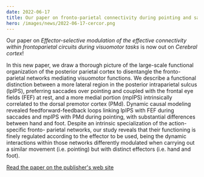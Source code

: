 ```yaml
---
date: 2022-06-17
title: Our paper on fronto-parietal connectivity during pointing and saccades is out on Cerebral Cortex
hero: /images/news/2022-06-17-cercor.png
---
```



Our paper on *Effector-selective modulation of the effective connectivity within frontoparietal circuits during visuomotor tasks* is now out on *Cerebral cortex*!

In this new paper, we draw a thorough picture of the large-scale functional organization of the posterior parietal cortex to disentangle the fronto-parietal networks mediating visuomotor functions. We describe a functional distinction between a more lateral region in the posterior intraparietal sulcus (lpIPS), preferring saccades over pointing and coupled with the frontal eye fields (FEF) at rest, and a more medial portion (mpIPS) intrinsically correlated to the dorsal premotor cortex (PMd). Dynamic causal modeling revealed feedforward-feedback loops linking lpIPS with FEF during saccades and mpIPS with PMd during pointing, with substantial differences between hand and foot. Despite an intrinsic specialization of the action-specific fronto- parietal networks, our study reveals that their functioning is finely regulated according to the effector to be used, being the dynamic interactions within those networks differently modulated when carrying out a similar movement (i.e. pointing) but with distinct effectors (i.e. hand and foot).

[Read the paper on the publisher's web site](http://track.smtpsendmail.com/9032119/c?p=NNJ-xtgA1efJ2u3ObRY_Xn4C8BxCtYzishgowvuTVvvRVCFmw_DQnzpqZAKweRhI9IkFoZpvXsc8CDLV5z-b7gUp4zzrMmXAXFkkUcxalzkzuVidhTBuS22wlekJ6j2fpk6Qqgr28_5osPvn320lxbGvwdGIVXNY3UqM6nFlNzMyJCZMlQjarSD7mQqLsC_5Omw0JhepVut6sVP2DvkpJIbbE4DlrL8RYGjDaKgSFBc=)
